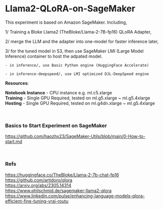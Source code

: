 # Llama2-QLoRA-on-SageMaker

This experiment is based on Amazon SageMaker. Including, 

1/ Training a Bloke Llama2 (TheBloke/Llama-2-7B-fp16) QLoRA Adapter,

2/ merge the LLM and the adapter into one-model for faster inference later, 

3/ for the tuned model in S3, then use SageMaker LMI (Large Model Inference) container to host the adpated model.

    - in inference/, use Basic Python engine (HuggingFace Accelerate)
    
    - in inference-deepspeed/, use LMI optimized DJL-DeepSpeed engine



**Resources**:

**Notebook Instance** - CPU instance e.g. ml.c5.xlarge<br/>
**Training** - Single GPU Required, tested on ml.g5.xlarge ~ ml.g5.4xlarge<br/>
**Hosting** - Single GPU Required, tested on ml.g4dn.xlarge ~ ml.g5.4xlarge

<br/>

### Basics to Start Experiment on SageMaker
https://github.com/haozhx23/SageMaker-Utils/blob/main/0-How-to-start.md

<br/>

### Refs
https://huggingface.co/TheBloke/Llama-2-7b-chat-fp16
https://github.com/artidoro/qlora<br/>
https://arxiv.org/abs/2305.14314<br/>
https://www.philschmid.de/sagemaker-llama2-qlora<br/>
https://www.linkedin.com/pulse/enhancing-language-models-qlora-efficient-fine-tuning-vraj-routu